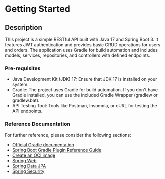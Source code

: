 # Getting Started

## Description
This project is a simple RESTful API built with Java 17 and Spring Boot 3. It features JWT authentication and provides basic CRUD operations for users and orders. The application uses Gradle for build automation and includes models, services, repositories, and controllers with defined endpoints.

### Pre-requisites
* Java Development Kit (JDK) 17: Ensure that JDK 17 is installed on your system.
* Gradle: The project uses Gradle for build automation. If you don't have Gradle installed, you can use the included Gradle Wrapper (gradlew or gradlew.bat).
* API Testing Tool: Tools like Postman, Insomnia, or cURL for testing the API endpoints.

### Reference Documentation
For further reference, please consider the following sections:

* [Official Gradle documentation](https://docs.gradle.org)
* [Spring Boot Gradle Plugin Reference Guide](https://docs.spring.io/spring-boot/3.3.3/gradle-plugin)
* [Create an OCI image](https://docs.spring.io/spring-boot/3.3.3/gradle-plugin/packaging-oci-image.html)
* [Spring Web](https://docs.spring.io/spring-boot/docs/3.3.3/reference/htmlsingle/index.html#web)
* [Spring Data JPA](https://docs.spring.io/spring-boot/docs/3.3.3/reference/htmlsingle/index.html#data.sql.jpa-and-spring-data)
* [Spring Security](https://docs.spring.io/spring-boot/docs/3.3.3/reference/htmlsingle/index.html#web.security)


